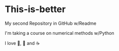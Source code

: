 This-is-better
==============

My second Repository in GitHub w/Readme

I'm taking a course on numerical methods w/Python

I love :pizza:, :dancer: and :coffee: 
